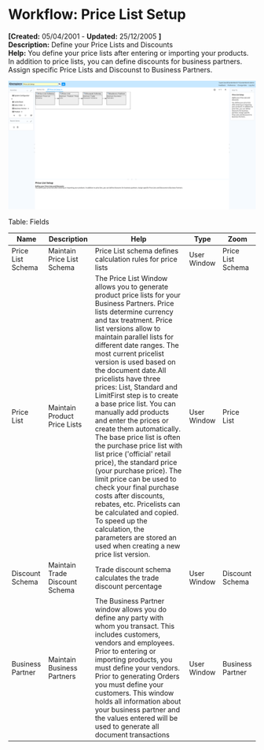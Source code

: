 # Workflow: Price List Setup 

**[Created:** 05/04/2001 - **Updated:** 25/12/2005 **]**  
**Description:** Define your Price Lists and Discounts  
**Help:** You define your price lists after entering or importing your products. In addition to price lists, you can define discounts for business partners.  Assign specific Price Lists and Discounst to Business Partners.

![](/img/docs/manual/PriceListSetup-Workflow_iDempiere_v12.0.0.png)

Table: Fields

| **Name** | **Description** | **Help** | **Type** | **Zoom** |
|----------|---------------|-----------|----------|----------|
| Price List Schema | Maintain Price List Schema | Price List schema defines calculation rules for price lists | User Window | Price List Schema | 
| Price List | Maintain Product Price Lists | The Price List Window allows you to generate product price lists for your Business Partners.  Price lists determine currency and tax treatment.  Price list versions allow to maintain parallel lists for different date ranges.  The most current pricelist version is used based on the document date.All pricelists have three prices: List, Standard and LimitFirst step is to create a base price list.  You can manually add products and enter the prices or create them automatically.  The base price list is often the purchase price list with list price (&#x27;official&#x27; retail price), the standard price (your purchase price).  The limit price can be used to check your final purchase costs after discounts, rebates, etc. Pricelists can be calculated and copied.  To speed up the calculation, the parameters are stored an used when creating a new price list version. | User Window | Price List | 
| Discount Schema | Maintain Trade Discount Schema | Trade discount schema calculates the trade discount percentage | User Window | Discount Schema | 
| Business Partner | Maintain Business Partners | The Business Partner window allows you do define any party with whom you transact.  This includes customers, vendors and employees.  Prior to entering or importing products, you must define your vendors.  Prior to generating Orders you must define your customers.  This window holds all information about your business partner and the values entered will be used to generate all document transactions | User Window | Business Partner | 


